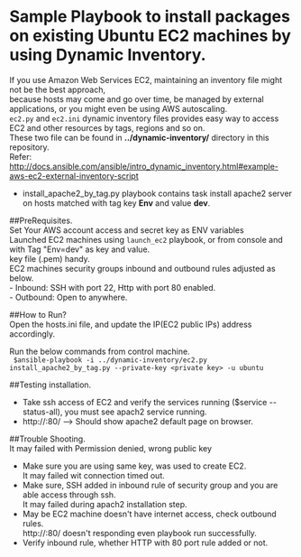 # Sample Playbook to install packages on existing Ubuntu EC2 machines by using Dynamic Inventory.  

   If you use Amazon Web Services EC2, maintaining an inventory file might not be the best approach,   
   because hosts may come and go over time, be managed by external applications, or you might even be using AWS autoscaling.  
   ```ec2.py``` and ```ec2.ini``` dynamic inventory files provides easy way to access EC2 and other resources by tags, regions and so on.    
   These two file can be found in **../dynamic-inventory/** directory in this repository.  
   Refer: http://docs.ansible.com/ansible/intro_dynamic_inventory.html#example-aws-ec2-external-inventory-script  
  
 - install_apache2_by_tag.py playbook contains task install apache2 server on hosts matched with tag key **Env** and value **dev**.    
 
##PreRequisites.  
  Set Your AWS account access and secret key as ENV variables   
  Launched EC2 machines using ```launch_ec2``` playbook, or from console and with Tag "Env=dev" as key and value.    
  key file (.pem) handy.  
  EC2 machines security groups inbound and outbound rules adjusted as below.  
    - Inbound: SSH with port 22, Http with port 80 enabled.  
    - Outbound: Open to anywhere.  
  
##How to Run?  
  Open the hosts.ini file, and update the IP(EC2 public IPs) address accordingly.  
  
  Run the below commands from control machine.  
  ``` $ansible-playbook -i ../dynamic-inventory/ec2.py install_apache2_by_tag.py --private-key <private key> -u ubuntu```   
  
##Testing installation.  
  - Take ssh access of EC2 and verify the services running ($service --status-all), you must see apach2 service running.  
  - http://<EC2 DNS name>:80/   --> Should show apache2 default page on browser.  
  
##Trouble Shooting.  
  It may failed with Permission denied, wrong public key  
   - Make sure you are using same key, was used to create EC2.  
  It may failed wit connection timed out.  
   - Make sure, SSH added in inbound rule of security group and you are able access through ssh.  
  It may failed during apach2 installation step.  
   - May be EC2 machine doesn't have internet access, check outbound rules.  
  http://<EC2 DNS Name>:80/ doesn't responding even playbook run successfully.  
   - Verify inbound rule, whether HTTP with 80 port rule added or not.  
   


 
 